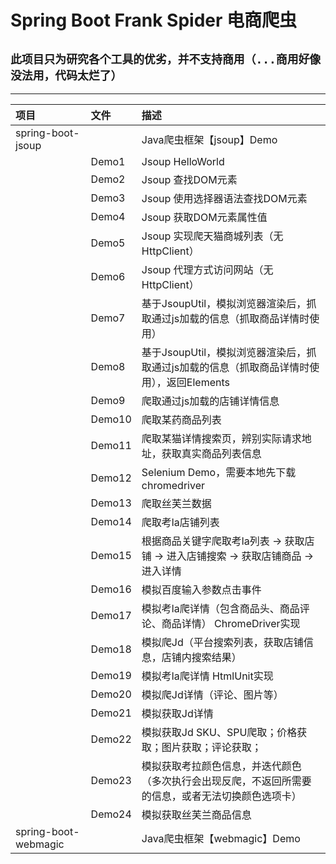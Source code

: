# Spring Boot Frank Spider 电商爬虫

## ```此项目只为研究各个工具的优劣，并不支持商用（...商用好像没法用，代码太烂了）```
 - - -
|项目|文件|描述|
|:--|:--|:--|
|spring-boot-jsoup||Java爬虫框架【jsoup】Demo|
||Demo1|Jsoup HelloWorld|
||Demo2|Jsoup 查找DOM元素|
||Demo3|Jsoup 使用选择器语法查找DOM元素|
||Demo4|Jsoup 获取DOM元素属性值|
||Demo5|Jsoup 实现爬天猫商城列表（无HttpClient）|
||Demo6|Jsoup 代理方式访问网站（无HttpClient）|
||Demo7|基于JsoupUtil，模拟浏览器渲染后，抓取通过js加载的信息（抓取商品详情时使用）|
||Demo8|基于JsoupUtil，模拟浏览器渲染后，抓取通过js加载的信息（抓取商品详情时使用），返回Elements|
||Demo9|爬取通过js加载的店铺详情信息|
||Demo10|爬取某药商品列表|
||Demo11|爬取某猫详情搜索页，辨别实际请求地址，获取真实商品列表信息|
||Demo12|Selenium Demo，需要本地先下载chromedriver|
||Demo13|爬取丝芙兰数据|
||Demo14|爬取考la店铺列表|
||Demo15|根据商品关键字爬取考la列表 -> 获取店铺 -> 进入店铺搜索 -> 获取店铺商品 -> 进入详情|
||Demo16|模拟百度输入参数点击事件|
||Demo17|模拟考la爬详情（包含商品头、商品评论、商品详情） ChromeDriver实现|
||Demo18|模拟爬Jd（平台搜索列表，获取店铺信息，店铺内搜索结果）|
||Demo19|模拟考la爬详情 HtmlUnit实现|
||Demo20|模拟爬Jd详情（评论、图片等）|
||Demo21|模拟获取Jd详情|
||Demo22|模拟获取Jd SKU、SPU爬取；价格获取；图片获取；评论获取；|
||Demo23|模拟获取考拉颜色信息，并迭代颜色（多次执行会出现反爬，不返回所需要的信息，或者无法切换颜色选项卡）|
||Demo24|模拟获取丝芙兰商品信息|
|spring-boot-webmagic||Java爬虫框架【webmagic】Demo|











